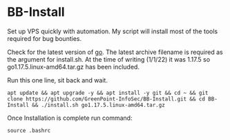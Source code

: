 # BB-Install

Set up VPS quickly with automation. My script will install most of the tools required for bug bounties.

Check for the latest version of [go](https://go.dev/doc/install). The latest archive filename is required as the argument for install.sh. At the time of writing (1/1/22) it was 1.17.5 so go1.17.5.linux-amd64.tar.gz has been included.  

Run this one line, sit back and wait.

	apt update && apt upgrade -y && apt install -y git && cd ~ && git clone https://github.com/GreenPoint-InfoSec/BB-Install.git && cd BB-Install && ./install.sh go1.17.5.linux-amd64.tar.gz

Once Installation is complete run command:

	source .bashrc
